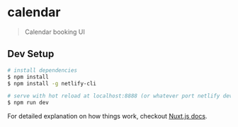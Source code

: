 # calendar

> Calendar booking UI

## Dev Setup

``` bash
# install dependencies
$ npm install
$ npm install -g netlify-cli

# serve with hot reload at localhost:8888 (or whatever port netlify dev decides on)
$ npm run dev
```

For detailed explanation on how things work, checkout [Nuxt.js docs](https://nuxtjs.org).
